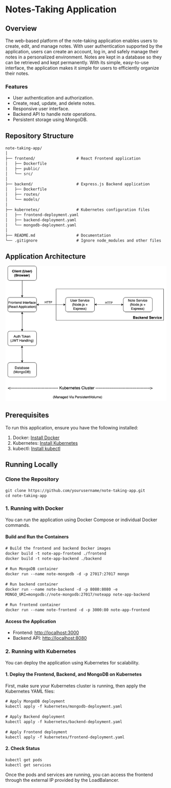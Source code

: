 # Notes-Taking Application

## Overview
The web-based platform of the note-taking application enables users to create, edit, and manage notes. With user authentication supported by the application, users can create an account, log in, and safely manage their notes in a personalized environment. Notes are kept in a database so they can be retrieved and kept permanently. With its simple, easy-to-use interface, the application makes it simple for users to efficiently organize their notes.

### Features

<ul>
  <li>User authentication and authorization.</li>
  <li>Create, read, update, and delete notes.</li>
  <li>Responsive user interface.</li>
  <li>Backend API to handle note operations.</li>
  <li>Persistent storage using MongoDB.</li>
</ul>

## Repository Structure

```plaintext
note-taking-app/
│
├── frontend/                  # React Frontend application
│   ├── Dockerfile
│   ├── public/
│   └── src/
│
├── backend/                   # Express.js Backend application
│   ├── Dockerfile
│   ├── routes/
│   └── models/
│
├── kubernetes/                # Kubernetes configuration files
│   ├── frontend-deployment.yaml
│   ├── backend-deployment.yaml
│   └── mongodb-deployment.yaml
│
├── README.md                  # Documentation
└── .gitignore                 # Ignore node_modules and other files
```

## Application Architecture
![!architecture](cloudAssignment.png)

## Prerequisites
To run this application, ensure you have the following installed:
  1. Docker: <a href="https://docs.docker.com/engine/install/">Install Docker</a>
  2. Kubernetes: <a href="https://kubernetes.io/releases/download/">Install Kubernetes</a>
  3. kubectl: <a href="https://kubernetes.io/docs/tasks/tools/">Install kubectl</a>

## Running Locally
### Clone the Repository
```shell
git clone https://github.com/yourusername/note-taking-app.git
cd note-taking-app
```

### 1. Running with Docker
You can run the application using Docker Compose or individual Docker commands.
#### Build and Run the Containers
```shell
# Build the frontend and backend Docker images
docker build -t note-app-frontend ./frontend
docker build -t note-app-backend ./backend

# Run MongoDB container
docker run --name note-mongodb -d -p 27017:27017 mongo

# Run backend container
docker run --name note-backend -d -p 8080:8080 -e MONGO_URI=mongodb://note-mongodb:27017/noteapp note-app-backend

# Run frontend container
docker run --name note-frontend -d -p 3000:80 note-app-frontend
```
#### Access the Application
<ul>
  <li>Frontend: <a href="http://localhost:3000">http://localhost:3000</a></li>
  <li>Backend API: <a href="http://localhost:8080">http://localhost:8080</a></li>
</ul>

### 2. Running with Kubernetes
You can deploy the application using Kubernetes for scalability.
#### 1. Deploy the Frontend, Backend, and MongoDB on Kubernetes
First, make sure your Kubernetes cluster is running, then apply the Kubernetes YAML files:
```shell
# Apply MongoDB deployment
kubectl apply -f kubernetes/mongodb-deployment.yaml

# Apply Backend deployment
kubectl apply -f kubernetes/backend-deployment.yaml

# Apply Frontend deployment
kubectl apply -f kubernetes/frontend-deployment.yaml
```
#### 2. Check Status
```shell
kubectl get pods
kubectl get services
```
Once the pods and services are running, you can access the frontend through the external IP provided by the LoadBalancer.
